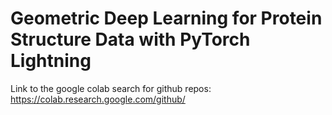 # Geometric Deep Learning for Protein Structure Data with PyTorch Lightning

Link to the google colab search for github repos: https://colab.research.google.com/github/